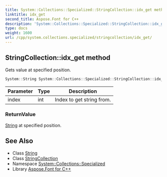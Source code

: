 ```yaml
---
title: System::Collections::Specialized::StringCollection::idx_get method
linktitle: idx_get
second_title: Aspose.Font for C++
description: 'System::Collections::Specialized::StringCollection::idx_get method. Gets value at specified position in C++.'
type: docs
weight: 1600
url: /cpp/system.collections.specialized/stringcollection/idx_get/
---
```

## StringCollection::idx_get method


Gets value at specified position.

```cpp
System::String System::Collections::Specialized::StringCollection::idx_get(int index) const
```


| Parameter | Type | Description |
| --- | --- | --- |
| index | int | Index to get string from. |

### ReturnValue

[String](../../../system/string/) at specified position.

## See Also

* Class [String](../../../system/string/)
* Class [StringCollection](../)
* Namespace [System::Collections::Specialized](../../)
* Library [Aspose.Font for C++](../../../)
